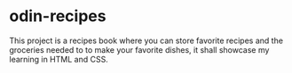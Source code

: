 # odin-recipes

This project is a recipes book where you can store favorite recipes and the groceries needed to to make your favorite dishes, it shall showcase my learning in HTML and CSS.